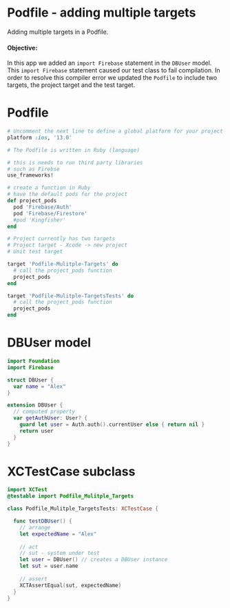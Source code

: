 # Podfile - adding multiple targets 

Adding multiple targets in a Podfile.

#### Objective: 

In this app we added an ```import Firebase``` statement in the ```DBUser``` model. This ```import Firebase``` statement caused our test class to fail compilation. In order to resolve this compiler error we updated the ```Podfile``` to include two targets, the project target and the test target. 

# Podfile 

```ruby 
# Uncomment the next line to define a global platform for your project
platform :ios, '13.0'

# The Podfile is written in Ruby (language)

# this is needs to run third party libraries
# such as Firebse
use_frameworks!

# create a function in Ruby
# have the default pods for the project
def project_pods
  pod 'Firebase/Auth'
  pod 'Firebase/Firestore'
  #pod 'Kingfisher'
end

# Project currently has two targets
# Project target - Xcode -> new project
# Unit test target

target 'Podfile-Mulitple-Targets' do
  # call the project_pods function
  project_pods
end

target 'Podfile-Mulitple-TargetsTests' do
  # call the project_pods function
  project_pods
end
```

# DBUser model 

```swift 
import Foundation
import Firebase

struct DBUser {
  var name = "Alex"
}

extension DBUser {
  // computed property
  var getAuthUser: User? {
    guard let user = Auth.auth().currentUser else { return nil }
    return user
  }
}
```

# XCTestCase subclass 

```swift 
import XCTest
@testable import Podfile_Mulitple_Targets

class Podfile_Mulitple_TargetsTests: XCTestCase {

  func testDBUser() {
    // arrange
    let expectedName = "Alex"
    
    // act
    // sut - system under test
    let user = DBUser() // creates a DBUser instance
    let sut = user.name
    
    // assert
    XCTAssertEqual(sut, expectedName)
  }
}

```
